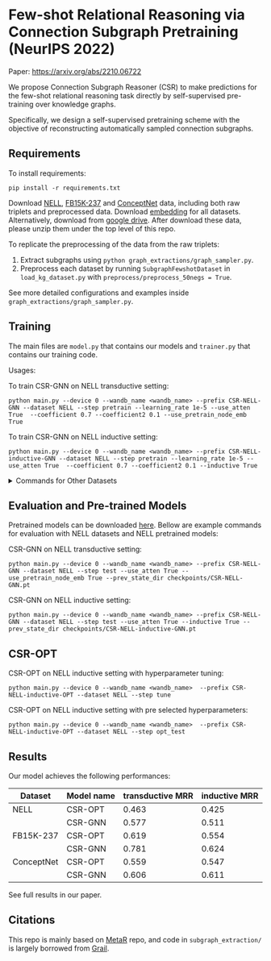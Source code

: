 
# Few-shot Relational Reasoning via Connection Subgraph Pretraining (NeurIPS 2022)

Paper: https://arxiv.org/abs/2210.06722

We propose Connection Subgraph Reasoner (CSR) to make predictions for the few-shot relational reasoning task directly by self-supervised pre-training over knowledge graphs. 


Specifically, we design a self-supervised pretraining scheme with the objective of reconstructing automatically sampled connection subgraphs. 


## Requirements

To install requirements:

```setup
pip install -r requirements.txt
```

Download [NELL](http://snap.stanford.edu/csr/NELL.zip), [FB15K-237](http://snap.stanford.edu/csr/FB15K-237.zip) and [ConceptNet](http://snap.stanford.edu/csr/ConceptNet.zip) data, including both raw triplets and preprocessed data. Download [embedding](http://snap.stanford.edu/csr/embedding.zip) for all datasets. Alternatively, download from [google drive](https://drive.google.com/drive/folders/1HKrC4dr6JJDVhO8dqBkH2ixTejmAhh6e?usp=sharing). After download these data, please unzip them under the top level of this repo.

To replicate the preprocessing of the data from the raw triplets:
1. Extract subgraphs using `python graph_extractions/graph_sampler.py`. 
2. Preprocess each dataset by running `SubgraphFewshotDataset` in `load_kg_dataset.py` with `preprocess/preprocess_50negs = True`. 

See more detailed configurations and examples inside `graph_extractions/graph_sampler.py`.

## Training

The main files are `model.py` that contains our models and `trainer.py` that contains our training code.

Usages: 

To train CSR-GNN on NELL transductive setting:
```
python main.py --device 0 --wandb_name <wandb_name> --prefix CSR-NELL-GNN --dataset NELL --step pretrain --learning_rate 1e-5 --use_atten True  --coefficient 0.7 --coefficient2 0.1 --use_pretrain_node_emb True
```

To train CSR-GNN on NELL inductive setting:
```
python main.py --device 0 --wandb_name <wandb_name> --prefix CSR-NELL-inductive-GNN --dataset NELL --step pretrain --learning_rate 1e-5 --use_atten True  --coefficient 0.7 --coefficient2 0.1 --inductive True 
```


<details>
<summary>Commands for Other Datasets</summary>

To train CSR-GNN on FB15K-237 transductive setting:
```
python main.py --device 0 --wandb_name <wandb_name> --prefix CSR-FB-GNN --dataset FB15K-237 --step pretrain --learning_rate 1e-5 --use_atten True  --coefficient 0.1 --coefficient2 1 --use_pretrain_node_emb True
```

To train CSR-GNN on FB15K-237 inductive setting:
```
python main.py --device 0 --wandb_name <wandb_name> --prefix CSR-FB-inductive-GNN --dataset FB15K-237 --step pretrain --learning_rate 1e-5 --use_atten True  --coefficient 2 --coefficient2 2 --inductive True 
```



To train CSR-GNN on ConceptNet transductive setting:
```
python main.py --device 0 --wandb_name <wandb_name> --prefix CSR-CN-GNN --dataset ConceptNet --step pretrain --learning_rate 1e-5 --use_atten True  --coefficient 1 --coefficient2 0.5 --use_pretrain_node_emb True --embed_model ComplEx
```

To train CSR-GNN on ConceptNet inductive setting:
```
python main.py --device 0 --wandb_name <wandb_name> --prefix CSR-CN-inductive-GNN --dataset ConceptNet --step pretrain --learning_rate 1e-5 --use_atten True  --coefficient 2 --coefficient2 0.5 --inductive True --embed_model ComplEx
```
</details>

## Evaluation and Pre-trained Models

Pretrained models can be downloaded [here](http://snap.stanford.edu/csr/checkpoints.zip). Bellow are example commands for evaluation with NELL datasets and NELL pretrained models:

CSR-GNN on NELL transductive setting:
```
python main.py --device 0 --wandb_name <wandb_name> --prefix CSR-NELL-GNN --dataset NELL --step test --use_atten True --use_pretrain_node_emb True --prev_state_dir checkpoints/CSR-NELL-GNN.pt

```

CSR-GNN on NELL inductive setting:
```
python main.py --device 0 --wandb_name <wandb_name> --prefix CSR-NELL-GNN --dataset NELL --step test --use_atten True --inductive True --prev_state_dir checkpoints/CSR-NELL-inductive-GNN.pt

```

## CSR-OPT


CSR-OPT on NELL inductive setting with hyperparameter tuning:
```
python main.py --device 0 --wandb_name <wandb_name>  --prefix CSR-NELL-inductive-OPT --dataset NELL --step tune

```


CSR-OPT on NELL inductive setting with pre selected hyperparameters:
```
python main.py --device 0 --wandb_name <wandb_name>  --prefix CSR-NELL-inductive-OPT --dataset NELL --step opt_test

```

<!-- ## Pre-trained Models
To get NELL pretrained checkpoints:


CSR-GNN on NELL transductive setting:
```
python main.py --device 0 --wandb_name <wandb_name> --prefix CSR-NELL-GNN --dataset NELL --step test --use_atten True --use_pretrain_node_emb True --prev_state_dir checkpoints/CSR-NELL-GNN.pt

```


CSR-GNN on NELL inductive setting:
```
python main.py --device 0 --wandb_name <wandb_name> --prefix CSR-NELL-GNN --dataset NELL --step test --use_atten True --inductive True --prev_state_dir checkpoints/CSR-NELL-inductive-GNN.pt

``` -->


<!-- CSR-GNN on FB15K-237 transductive setting:
```
python main.py --device 0 --wandb_name <wandb_name> --prefix CSR-FB-GNN --dataset FB15K-237 --step test --use_atten True --use_pretrain_node_emb True --prev_state_dir checkpoints/CSR-FB-GNN.pt
```


CSR-GNN on FB15K-237 inductive setting:
```
python main.py --device 0 --wandb_name <wandb_name> --prefix CSR-FB-GNN --dataset FB15K-237 --step test --use_atten True --inductive True --prev_state_dir checkpoints/CSR-FB-inductive-GNN.pt

```

CSR-GNN on ConceptNet transductive setting:
```
python main.py --device 0 --wandb_name <wandb_name> --prefix CSR-CN-GNN --dataset ConceptNet --step test --use_atten True --use_pretrain_node_emb True --embed_model ComplEx --prev_state_dir checkpoints/CSR-CN-GNN.pt
```

CSR-GNN on ConceptNet inductive setting:
```
python main.py --device 0 --wandb_name <wandb_name> --prefix CSR-CN-inductive-GNN --dataset ConceptNet --step test --use_atten True --inductive True --embed_model ComplEx --prev_state_dir checkpoints/CSR-CN-inductive-GNN.pt
``` -->



## Results
Our model achieves the following performances:

| Dataset | Model name         | transductive MRR| inductive MRR  |
| -------| ------------------ |---------------- | -------------- |
| NELL   | CSR-OPT            |     0.463       |      0.425     |
|        | CSR-GNN            |     0.577       |      0.511     |
| FB15K-237 | CSR-OPT            |     0.619       |      0.554     |
|           | CSR-GNN            |     0.781       |      0.624     |
| ConceptNet  | CSR-OPT            |     0.559       |      0.547     |
|             | CSR-GNN            |     0.606       |      0.611     |

See full results in our paper.

## Citations

This repo is mainly based on [MetaR](https://github.com/AnselCmy/MetaR) repo, and code in `subgraph_extraction/` is largely borrowed from [Grail](https://github.com/kkteru/grail).


